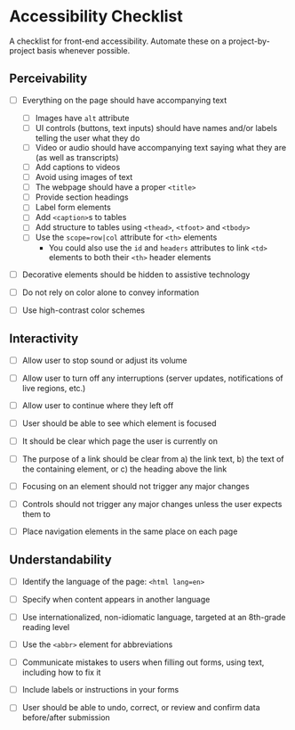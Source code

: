 # Accessibility Checklist

A checklist for front-end accessibility. Automate these on a project-by-project basis whenever possible.

## Perceivability

- [ ] Everything on the page should have accompanying text
  - [ ] Images have `alt` attribute
  - [ ] UI controls (buttons, text inputs) should have names and/or labels telling the user what they do
  - [ ] Video or audio should have accompanying text saying what they are (as well as transcripts)
  - [ ] Add captions to videos
  - [ ] Avoid using images of text
  - [ ] The webpage should have a proper `<title>`
  - [ ] Provide section headings
  - [ ] Label form elements
  - [ ] Add `<caption>`s to tables
  - [ ] Add structure to tables using `<thead>`, `<tfoot>` and `<tbody>`
  - [ ] Use the `scope=row|col` attribute for `<th>` elements
    - You could also use the `id` and `headers` attributes to link `<td>` elements to both their `<th>` header elements

- [ ] Decorative elements should be hidden to assistive technology

- [ ] Do not rely on color alone to convey information

- [ ] Use high-contrast color schemes

## Interactivity

- [ ] Allow user to stop sound or adjust its volume

- [ ] Allow user to turn off any interruptions (server updates, notifications of live regions, etc.)

- [ ] Allow user to continue where they left off

- [ ] User should be able to see which element is focused

- [ ] It should be clear which page the user is currently on

- [ ] The purpose of a link should be clear from a) the link text, b) the text of the containing element, or c) the heading above the link

- [ ] Focusing on an element should not trigger any major changes

- [ ] Controls should not trigger any major changes unless the user expects them to

- [ ] Place navigation elements in the same place on each page

## Understandability

- [ ] Identify the language of the page: `<html lang=en>`

- [ ] Specify when content appears in another language

- [ ] Use internationalized, non-idiomatic language, targeted at an 8th-grade reading level

- [ ] Use the `<abbr>` element for abbreviations

- [ ] Communicate mistakes to users when filling out forms, using text, including how to fix it

- [ ] Include labels or instructions in your forms

- [ ] User should be able to undo, correct, or review and confirm data before/after submission

